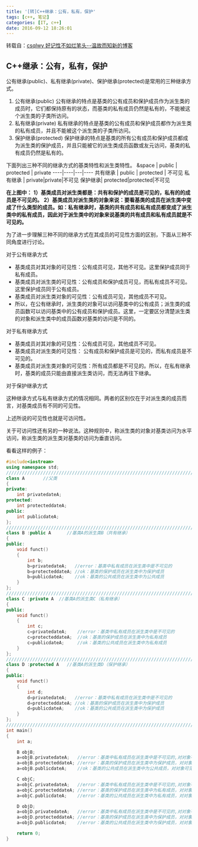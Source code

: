 ```yaml
---
title: '[转]C++继承：公有，私有，保护'
tags: [c++, 笔记]
categories: [IT, c++]
date: 2016-09-12 18:26:01
---
```


转载自：[csqlwy 好记性不如烂笔头--温故而知新的博客](http://www.cnblogs.com/qlwy/archive/2011/08/25/2153584.html)

## **C++继承：公有，私有，保护**

公有继承(public)、私有继承(private)、保护继承(protected)是常用的三种继承方式。

1. 公有继承(public)
公有继承的特点是基类的公有成员和保护成员作为派生类的成员时，它们都保持原有的状态，而基类的私有成员仍然是私有的，不能被这个派生类的子类所访问。
2. 私有继承(private)
私有继承的特点是基类的公有成员和保护成员都作为派生类的私有成员，并且不能被这个派生类的子类所访问。
3. 保护继承(protected)
保护继承的特点是基类的所有公有成员和保护成员都成为派生类的保护成员，并且只能被它的派生类成员函数或友元访问，基类的私有成员仍然是私有的。

下面列出三种不同的继承方式的基类特性和派生类特性。
&space   | public	| protected |	private
----|----|---|----
共有继承 | public	| protected	| 不可见
私有继承 | private|private|不可见
保护继承|	protected|protected|不可见

**在上图中：**
**1）基类成员对派生类都是：共有和保护的成员是可见的，私有的的成员是不可见的。**
**2）基类成员对派生类的对象来说：要看基类的成员在派生类中变成了什么类型的成员。如：私有继承时，基类的共有成员和私有成员都变成了派生类中的私有成员，因此对于派生类中的对象来说基类的共有成员和私有成员就是不可见的。**

为了进一步理解三种不同的继承方式在其成员的可见性方面的区别，下面从三种不同角度进行讨论。

对于公有继承方式

- 基类成员对其对象的可见性：公有成员可见，其他不可见。这里保护成员同于私有成员。
- 基类成员对派生类的可见性：公有成员和保护成员可见，而私有成员不可见。这里保护成员同于公有成员。
-  基类成员对派生类对象的可见性：公有成员可见，其他成员不可见。
- 所以，在公有继承时，派生类的对象可以访问基类中的公有成员；派生类的成员函数可以访问基类中的公有成员和保护成员。这里，一定要区分清楚派生类的对象和派生类中的成员函数对基类的访问是不同的。

对于私有继承方式

-  基类成员对其对象的可见性：公有成员可见，其他成员不可见。
- 基类成员对派生类的可见性：
公有成员和保护成员是可见的，而私有成员是不可见的。
- 基类成员对派生类对象的可见性：所有成员都是不可见的。所以，在私有继承时，基类的成员只能由直接派生类访问，而无法再往下继承。

对于保护继承方式

这种继承方式与私有继承方式的情况相同。两者的区别仅在于对派生类的成员而言，对基类成员有不同的可见性。

上述所说的可见性也就是可访问性。

关于可访问性还有另的一种说法。这种规则中，称派生类的对象对基类访问为水平访问，称派生类的派生类对基类的访问为垂直访问。

看看这样的例子：

``` c++
#include<iostream>
using namespace std;
//////////////////////////////////////////////////////////////////////////
class A       //父类
{
private:
    int privatedateA;
protected:
    int protecteddateA;
public:
    int publicdateA;
};
//////////////////////////////////////////////////////////////////////////
class B :public A      //基类A的派生类B（共有继承）
{
public:
    void funct()
    {
        int b;
        b=privatedateA;   //error：基类中私有成员在派生类中是不可见的
        b=protecteddateA; //ok：基类的保护成员在派生类中为保护成员
        b=publicdateA;    //ok：基类的公共成员在派生类中为公共成员
    }
};
//////////////////////////////////////////////////////////////////////////
class C :private A  //基类A的派生类C（私有继承）
{
public:
    void funct()
    {
        int c;
        c=privatedateA;    //error：基类中私有成员在派生类中是不可见的
        c=protecteddateA;  //ok：基类的保护成员在派生类中为私有成员
        c=publicdateA;     //ok：基类的公共成员在派生类中为私有成员
    }
};
//////////////////////////////////////////////////////////////////////////
class D :protected A   //基类A的派生类D（保护继承）
{
public:
    void funct()
    {
        int d;
        d=privatedateA;   //error：基类中私有成员在派生类中是不可见的
        d=protecteddateA; //ok：基类的保护成员在派生类中为保护成员
        d=publicdateA;    //ok：基类的公共成员在派生类中为保护成员
    }
};
//////////////////////////////////////////////////////////////////////////
int main()
{
    int a;

    B objB;
    a=objB.privatedateA;   //error：基类中私有成员在派生类中是不可见的,对对象不可见
    a=objB.protecteddateA; //error：基类的保护成员在派生类中为保护成员，对对象不可见
    a=objB.publicdateA;    //ok：基类的公共成员在派生类中为公共成员，对对象可见

    C objC;
    a=objC.privatedateA;   //error：基类中私有成员在派生类中是不可见的,对对象不可见
    a=objC.protecteddateA; //error：基类的保护成员在派生类中为私有成员，对对象不可见
    a=objC.publicdateA;    //error：基类的公共成员在派生类中为私有成员，对对象不可见

    D objD;
    a=objD.privatedateA;   //error：基类中私有成员在派生类中是不可见的,对对象不可见
    a=objD.protecteddateA; //error：基类的保护成员在派生类中为保护成员，对对象不可见
    a=objD.publicdateA;    //error：基类的公共成员在派生类中为保护成员，对对象不可见

    return 0;
}
```
